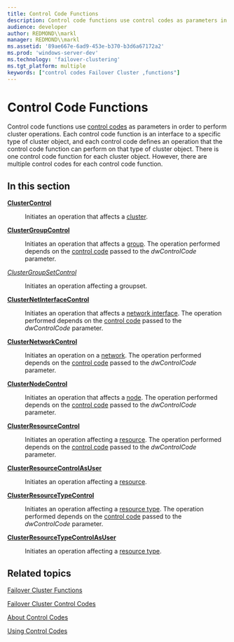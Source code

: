 ```yaml
---
title: Control Code Functions
description: Control code functions use control codes as parameters in order to perform cluster operations.
audience: developer
author: REDMOND\\markl
manager: REDMOND\\markl
ms.assetid: '89ae667e-6ad9-453e-b370-b3d6a67172a2'
ms.prod: 'windows-server-dev'
ms.technology: 'failover-clustering'
ms.tgt_platform: multiple
keywords: ["control codes Failover Cluster ,functions"]
---
```


# Control Code Functions

Control code functions use [control codes](control-codes.md) as parameters in order to perform cluster operations. Each control code function is an interface to a specific type of cluster object, and each control code defines an operation that the control code function can perform on that type of cluster object. There is one control code function for each cluster object. However, there are multiple control codes for each control code function.

## In this section

<dl> <dt>

[**ClusterControl**](clustercontrol.md)
</dt> <dd>

Initiates an operation that affects a [cluster](c-gly.md#-wolf-cluster-gly).

</dd> <dt>

[**ClusterGroupControl**](clustergroupcontrol.md)
</dt> <dd>

Initiates an operation that affects a [group](groups.md). The operation performed depends on the [control code](control-codes.md) passed to the *dwControlCode* parameter.

</dd> <dt>

[*ClusterGroupSetControl*](clustergroupcollectioncontrol.md)
</dt> <dd>

Initiates an operation affecting a groupset.

</dd> <dt>

[**ClusterNetInterfaceControl**](clusternetinterfacecontrol.md)
</dt> <dd>

Initiates an operation that affects a [network interface](network-interfaces.md). The operation performed depends on the [control code](control-codes.md) passed to the *dwControlCode* parameter.

</dd> <dt>

[**ClusterNetworkControl**](clusternetworkcontrol.md)
</dt> <dd>

Initiates an operation on a [network](networks.md). The operation performed depends on the [control code](control-codes.md) passed to the *dwControlCode* parameter.

</dd> <dt>

[**ClusterNodeControl**](clusternodecontrol.md)
</dt> <dd>

Initiates an operation that affects a [node](nodes.md). The operation performed depends on the [control code](control-codes.md) passed to the *dwControlCode* parameter.

</dd> <dt>

[**ClusterResourceControl**](clusterresourcecontrol.md)
</dt> <dd>

Initiates an operation affecting a [resource](resources.md). The operation performed depends on the [control code](control-codes.md) passed to the *dwControlCode* parameter.

</dd> <dt>

[**ClusterResourceControlAsUser**](clusterresourcecontrolasuser.md)
</dt> <dd>

Initiates an operation affecting a [resource](resources.md).

</dd> <dt>

[**ClusterResourceTypeControl**](clusterresourcetypecontrol.md)
</dt> <dd>

Initiates an operation affecting a [resource type](resource-types.md). The operation performed depends on the [control code](control-codes.md) passed to the *dwControlCode* parameter.

</dd> <dt>

[**ClusterResourceTypeControlAsUser**](clusterresourcetypecontrolasuser.md)
</dt> <dd>

Initiates an operation affecting a [resource type](resource-types.md).

</dd> </dl>

## Related topics

<dl> <dt>

[Failover Cluster Functions](failover-cluster-functions.md)
</dt> <dt>

[Failover Cluster Control Codes](control-codes.md)
</dt> <dt>

[About Control Codes](about-control-codes.md)
</dt> <dt>

[Using Control Codes](using-control-codes.md)
</dt> </dl>

 

 




